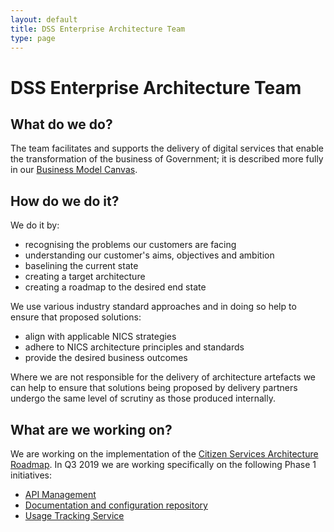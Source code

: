 ```yaml
---
layout: default
title: DSS Enterprise Architecture Team
type: page
---
```


# DSS Enterprise Architecture Team

## What do we do?
The team facilitates and supports the delivery of digital services that enable the transformation of the business of Government; it is described more fully in our [Business Model Canvas](business-model-canvas).

## How do we do it?
We do it by:
- recognising the problems our customers are facing
- understanding our customer's aims, objectives and ambition
- baselining the current state
- creating a target architecture
- creating a roadmap to the desired end state

We use various industry standard approaches and in doing so help to ensure that proposed solutions:
- align with applicable NICS strategies
- adhere to NICS architecture principles and standards
- provide the desired business outcomes

Where we are not responsible for the delivery of architecture artefacts we can help to ensure that solutions being proposed by delivery partners undergo the same level of scrutiny as those produced internally.

## What are we working on?

We are working on the implementation of the [Citizen Services Architecture Roadmap](https://docs.ea.digitalni.gov.uk/#roadmap). In Q3 2019 we are working specifically on the following Phase 1 initiatives:
- [API Management](initiatives/phase-one/api-management)
- [Documentation and configuration repository](initiatives/phase-one/documentation-config-repo)
- [Usage Tracking Service](initiatives/phase-one/usage-tracking-service)
